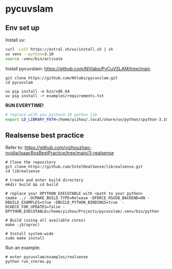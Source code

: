 # pycuvslam

## Env set up

Install uv: 
```bash
curl -LsSf https://astral.sh/uv/install.sh | sh
uv venv --python=3.10
source .venv/bin/activate
```

Install pycuvslam: https://github.com/NVlabs/PyCuVSLAM/tree/main
```
git clone https://github.com/NVlabs/pycuvslam.git
cd pycuvslam

uv pip install -e bin/x86_64
uv pip install -r examples/requirements.txt
```

**RUN EVERYTIME!**
```bash
# replace with you python3.10 python lib
export LD_LIBRARY_PATH=/home/yizhou/.local/share/uv/python/cpython-3.10.18-linux-x86_64-gnu/lib:$LD_LIBRARY_PATH 
```

## Realsense best practice

Refer to: https://github.com/yizhouzhao-nvidia/IsaacRosBestPractice/tree/main/3-realsense

```
# Clone the repository
git clone https://github.com/IntelRealSense/librealsense.git
cd librealsense

# Create and enter build directory
mkdir build && cd build

# replace your DPYTHON_EXECUTABLE with <path to your python>
cmake ../ -DCMAKE_BUILD_TYPE=Release -DFORCE_RSUSB_BACKEND=ON -DBUILD_EXAMPLES=true -DBUILD_PYTHON_BINDINGS=true  -DCHECK_FOR_UPDATES=false -DPYTHON_EXECUTABLE=/home/yizhou/Projects/pycuvslam/.venv/bin/python

# Build (using all available cores)
make -j$(nproc)

# Install system-wide
sudo make install
```

Run an example:
```
# enter pycuvslam/examples/realsense
python run_stereo.py

```

